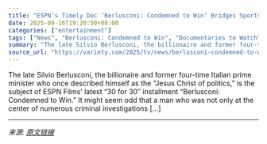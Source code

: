 ```yaml
---
title: "ESPN’s Timely Doc ‘Berlusconi: Condemned to Win’ Bridges Sports and Politics: ‘It’s A Story About the Seduction of Winning’"
date: 2025-09-16T19:20:50+08:00
categories: ["entertainment"]
tags: ["News", "Berlusconi: Condemned to Win", "Documentaries to Watch", "ESPN Films"]
summary: "The late Silvio Berlusconi, the billionaire and former four-time Italian prime minister who once described himself as the “Jesus Christ of politics,&#8221; is the subject of ESPN Films’ latest “30 for"
source_url: "https://variety.com/2025/tv/news/berlusconi-condemned-to-win-documentary-espn-1236519820/"
---
```


The late Silvio Berlusconi, the billionaire and former four-time Italian prime minister who once described himself as the “Jesus Christ of politics,&#8221; is the subject of ESPN Films’ latest “30 for 30&#8243; installment &#8220;Berlusconi: Condemned to Win.&#8221; It might seem odd that a man who was not only at the center of numerous criminal investigations [&#8230;]

---

*来源: [原文链接](https://variety.com/2025/tv/news/berlusconi-condemned-to-win-documentary-espn-1236519820/)*
